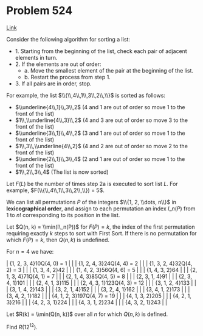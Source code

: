 # Problem 524

[Link](https://projecteuler.net/problem=524)

Consider the following algorithm for sorting a list:

*   1\. Starting from the beginning of the list, check each pair of adjacent elements in turn.
*   2\. If the elements are out of order:
    *   a. Move the smallest element of the pair at the beginning of the list.
    *   b. Restart the process from step 1.
*   3\. If all pairs are in order, stop.

For example, the list $\\{\\,4\\,1\\,3\\,2\\,\\}$ is sorted as follows:

*   $\\underline{4\\,1}\\,3\\,2$ ($4$ and $1$ are out of order so move $1$ to the front of the list)
*   $1\\,\\underline{4\\,3}\\,2$ ($4$ and $3$ are out of order so move $3$ to the front of the list)
*   $\\underline{3\\,1}\\,4\\,2$ ($3$ and $1$ are out of order so move $1$ to the front of the list)
*   $1\\,3\\,\\underline{4\\,2}$ ($4$ and $2$ are out of order so move $2$ to the front of the list)
*   $\\underline{2\\,1}\\,3\\,4$ ($2$ and $1$ are out of order so move $1$ to the front of the list)
*   $1\\,2\\,3\\,4$ (The list is now sorted)

Let $F(L)$ be the number of times step 2a is executed to sort list $L$. For example, $F(\\{\\,4\\,1\\,3\\,2\\,\\}) = 5$.

We can list all permutations $P$ of the integers $\\{1, 2, \\dots, n\\}$ in **lexicographical order**, and assign to each permutation an index $I\_n(P)$ from $1$ to $n!$ corresponding to its position in the list. 

Let $Q(n, k) = \\min(I\_n(P))$ for $F(P) = k$, the index of the first permutation requiring exactly $k$ steps to sort with First Sort. If there is no permutation for which $F(P) = k$, then $Q(n, k)$ is undefined.

For $n = 4$ we have:

| {1, 2, 3, 4}10Q(4, 0) = 1   |  |
| {1, 2, 4, 3}24Q(4, 4) = 2   |  |
| {1, 3, 2, 4}32Q(4, 2) = 3   |  |
| {1, 3, 4, 2}42              |  |
| {1, 4, 2, 3}56Q(4, 6) = 5   |  |
| {1, 4, 3, 2}64              |  |
| {2, 1, 3, 4}71Q(4, 1) = 7   |  |
| {2, 1, 4, 3}85Q(4, 5) = 8   |  |
| {2, 3, 1, 4}91              |  |
| {2, 3, 4, 1}101             |  |
| {2, 4, 1, 3}115             |  |
| {2, 4, 3, 1}123Q(4, 3) = 12 |  |
| {3, 1, 2, 4}133             |  |
| {3, 1, 4, 2}143             |  |
| {3, 2, 1, 4}152             |  |
| {3, 2, 4, 1}162             |  |
| {3, 4, 1, 2}173             |  |
| {3, 4, 2, 1}182             |  |
| {4, 1, 2, 3}197Q(4, 7) = 19 |  |
| {4, 1, 3, 2}205             |  |
| {4, 2, 1, 3}216             |  |
| {4, 2, 3, 1}224             |  |
| {4, 3, 1, 2}234             |  |
| {4, 3, 2, 1}243             |  |

Let $R(k) = \\min(Q(n, k))$ over all $n$ for which $Q(n, k)$ is defined.

Find $R(12^{12})$.
